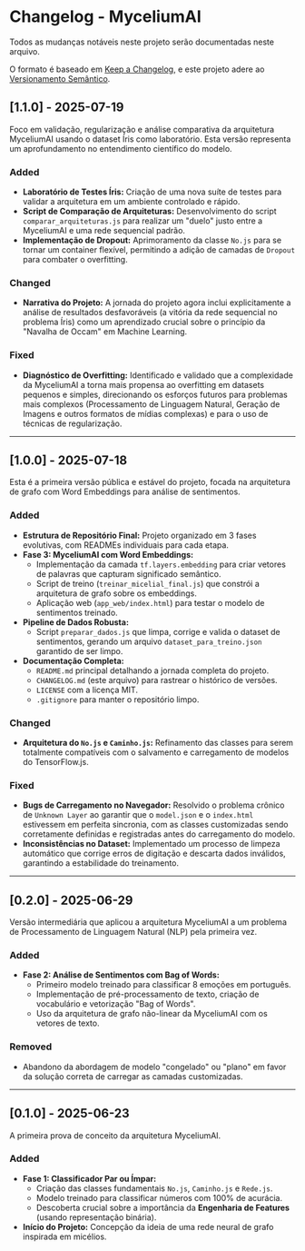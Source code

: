 # Changelog - MyceliumAI

Todos as mudanças notáveis neste projeto serão documentadas neste arquivo.

O formato é baseado em [Keep a Changelog](https://keepachangelog.com/en/1.0.0/), e este projeto adere ao [Versionamento Semântico](https://semver.org/spec/v2.0.0.html).

## [1.1.0] - 2025-07-19

Foco em validação, regularização e análise comparativa da arquitetura MyceliumAI usando o dataset Íris como laboratório. Esta versão representa um aprofundamento no entendimento científico do modelo.

### Added
-   **Laboratório de Testes Íris:** Criação de uma nova suíte de testes para validar a arquitetura em um ambiente controlado e rápido.
-   **Script de Comparação de Arquiteturas:** Desenvolvimento do script `comparar_arquiteturas.js` para realizar um "duelo" justo entre a MyceliumAI e uma rede sequencial padrão.
-   **Implementação de Dropout:** Aprimoramento da classe `No.js` para se tornar um container flexível, permitindo a adição de camadas de `Dropout` para combater o overfitting.

### Changed
-   **Narrativa do Projeto:** A jornada do projeto agora inclui explicitamente a análise de resultados desfavoráveis (a vitória da rede sequencial no problema Íris) como um aprendizado crucial sobre o princípio da "Navalha de Occam" em Machine Learning.

### Fixed
-   **Diagnóstico de Overfitting:** Identificado e validado que a complexidade da MyceliumAI a torna mais propensa ao overfitting em datasets pequenos e simples, direcionando os esforços futuros para problemas mais complexos (Processamento de Linguagem Natural, Geração de Imagens e outros formatos de mídias complexas) e para o uso de técnicas de regularização.

---

## [1.0.0] - 2025-07-18

Esta é a primeira versão pública e estável do projeto, focada na arquitetura de grafo com Word Embeddings para análise de sentimentos.

### Added
-   **Estrutura de Repositório Final:** Projeto organizado em 3 fases evolutivas, com READMEs individuais para cada etapa.
-   **Fase 3: MyceliumAI com Word Embeddings:**
    -   Implementação da camada `tf.layers.embedding` para criar vetores de palavras que capturam significado semântico.
    -   Script de treino (`treinar_micelial_final.js`) que constrói a arquitetura de grafo sobre os embeddings.
    -   Aplicação web (`app_web/index.html`) para testar o modelo de sentimentos treinado.
-   **Pipeline de Dados Robusta:**
    -   Script `preparar_dados.js` que limpa, corrige e valida o dataset de sentimentos, gerando um arquivo `dataset_para_treino.json` garantido de ser limpo.
-   **Documentação Completa:**
    -   `README.md` principal detalhando a jornada completa do projeto.
    -   `CHANGELOG.md` (este arquivo) para rastrear o histórico de versões.
    -   `LICENSE` com a licença MIT.
    -   `.gitignore` para manter o repositório limpo.

### Changed
-   **Arquitetura do `No.js` e `Caminho.js`:** Refinamento das classes para serem totalmente compatíveis com o salvamento e carregamento de modelos do TensorFlow.js.

### Fixed
-   **Bugs de Carregamento no Navegador:** Resolvido o problema crônico de `Unknown Layer` ao garantir que o `model.json` e o `index.html` estivessem em perfeita sincronia, com as classes customizadas sendo corretamente definidas e registradas antes do carregamento do modelo.
-   **Inconsistências no Dataset:** Implementado um processo de limpeza automático que corrige erros de digitação e descarta dados inválidos, garantindo a estabilidade do treinamento.

---

## [0.2.0] - 2025-06-29

Versão intermediária que aplicou a arquitetura MyceliumAI a um problema de Processamento de Linguagem Natural (NLP) pela primeira vez.

### Added
-   **Fase 2: Análise de Sentimentos com Bag of Words:**
    -   Primeiro modelo treinado para classificar 8 emoções em português.
    -   Implementação de pré-processamento de texto, criação de vocabulário e vetorização "Bag of Words".
    -   Uso da arquitetura de grafo não-linear da MyceliumAI com os vetores de texto.

### Removed
-   Abandono da abordagem de modelo "congelado" ou "plano" em favor da solução correta de carregar as camadas customizadas.

---

## [0.1.0] - 2025-06-23

A primeira prova de conceito da arquitetura MyceliumAI.

### Added
-   **Fase 1: Classificador Par ou Ímpar:**
    -   Criação das classes fundamentais `No.js`, `Caminho.js` e `Rede.js`.
    -   Modelo treinado para classificar números com 100% de acurácia.
    -   Descoberta crucial sobre a importância da **Engenharia de Features** (usando representação binária).
-   **Início do Projeto:** Concepção da ideia de uma rede neural de grafo inspirada em micélios.
